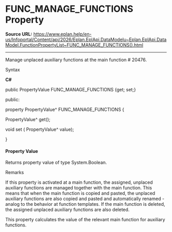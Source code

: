 # FUNC_MANAGE_FUNCTIONS Property

**Source URL:** https://www.eplan.help/en-us/Infoportal/Content/api/2026/Eplan.EplApi.DataModelu~Eplan.EplApi.DataModel.FunctionPropertyList~FUNC_MANAGE_FUNCTIONS().html

---

Manage unplaced auxiliary functions at the main function # 20476.

Syntax

**C#**



public PropertyValue FUNC_MANAGE_FUNCTIONS {get; set;}

public:

property PropertyValue^ FUNC_MANAGE_FUNCTIONS {

   PropertyValue^ get();

   void set (    PropertyValue^ value);

}


#### Property Value

Returns property value of type System.Boolean.

Remarks

If this property is activated at a main function, the assigned, unplaced auxiliary functions are managed together with the main function. This means that when the main function is copied and pasted, the unplaced auxiliary functions are also copied and pasted and automatically renamed - analog to the behavior at function templates. If the main function is deleted, the assigned unplaced auxiliary functions are also deleted.

This property calculates the value of the relevant main function for auxiliary functions.
